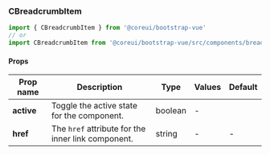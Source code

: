 ### CBreadcrumbItem

```jsx
import { CBreadcrumbItem } from '@coreui/bootstrap-vue'
// or
import CBreadcrumbItem from '@coreui/bootstrap-vue/src/components/breadcrumb/CBreadcrumbItem'
```

#### Props

| Prop name  | Description                                        | Type    | Values | Default |
| ---------- | -------------------------------------------------- | ------- | ------ | ------- |
| **active** | Toggle the active state for the component.         | boolean | -      |         |
| **href**   | The `href` attribute for the inner link component. | string  | -      | -       |
